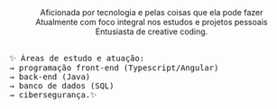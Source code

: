 
  
##
<p align="center">Aficionada por tecnologia e pelas coisas que ela pode fazer<br>
Atualmente com foco integral nos estudos e projetos pessoais<br>
Entusiasta de creative coding. </p><br> 

<div>
<kbd>✨ Áreas de estudo e atuação: <br>
  → programação front-end (Typescript/Angular) <br>
  → back-end (Java) <br>
  → banco de dados (SQL) <br>
  → cibersegurança.✨</kbd>
</div>


  
##
  </div>

